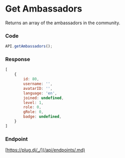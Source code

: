 # Get Ambassadors

Returns an array of the ambassadors in the community.

### Code

```js
API.getAmbassadors();
```

### Response

```js
[
    {
        id: 80,
        username: '',
        avatarID: '',
        language: 'en',
        joined: undefined,
        level: 1,
        role: 0,
        gRole: 0,
        badge: undefined,
    }
]
```

### Endpoint

[https://plug.dj/_/](/api/endpoints/.md)